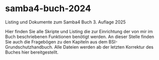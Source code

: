 # samba4-buch-2024
Listing und Dokumente zum Samba4 Buch 3. Auflage 2025

Hier finden Sie alle Skripte und Listing die zur Einrichtung der von mir im Buch beschriebenen Funktionen benötigt werden. An dieser Stelle finden Sie auch die Fragebögen zu den Kapiteln aus dem BSI-Grundschutzhandbuch. Alle Dateien werden ab der letzten Korrektur des Buches hier bereitgestellt.
